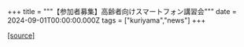 +++
title = """【参加者募集】高齢者向けスマートフォン講習会"""
date = 2024-09-01T00:00:00.000Z
tags = ["kuriyama","news"]
+++


[[source]](https://www.town.kuriyama.hokkaido.jp/soshiki/61/28395.html)
